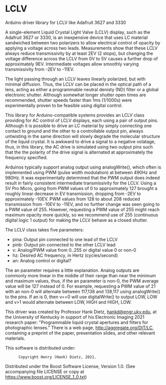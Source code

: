 # LCLV
Arduino driver library for LCLV like Adafruit 3627 and 3330

A single-element Liquid Crystal Light Valve (LCLV) display, such
as the Adafruit 3627 or 3330, is an inexpensive device that uses
LC material sandwiched between two polarizers to allow
electrical control of opacity by applying a voltage across two
leads. Measurements show that these LCLV always reduce
transmissivity by at least 2EV (2 stops), but changing the
voltage difference across the LCLV from 0V to 5V causes a
further drop of approximately 9EV. Intermediate voltages allow
smoothly varying transmissivity from -2EV to -11EV.

The light passing through an LCLV leaves linearly polarized, but
with minimal diffusion.  Thus, the LCLV can be placed in the
optical path of a lens, acting as either a programmable neutral
denisty (ND) filter or a global electronic shutter. Although
somewhat longer shutter open times are recommended, shutter
speeds faster than 1ms (1/1000s) were experimentally proven to
be feasible using digital control.

This library for Arduino-compatible systems provides an LCLV
class providing for AC control of LCLV displays, each using a
pair of output pins.  Although it is possible to drive an LC
material by simply connecting one contact to ground and the
other to a controllable output pin, always untwisting in the
same direction will slowly degrade the molecular structure of
the liquid crystal. It is awkward to drive a signal to a
negative volatage, thus, in this library, the AC drive is
simulated using two output pins such that the the polarity of
the drive signal is alternated at approximately the frequency
specified.

Arduinos typically support analog output using analogWrite(),
which often is implemented using PWM (pulse width modulation) at
between 490Hz and 980Hz.  It was experimentally determined that
the PWM output does indeed result in fairly consistent
intermediate transmissivity for the LCLV. Using a 5V Pro Micro,
going from PWM values of 0 to approximately 127 brought a
roughly linear decrease in EV transmission, dropping from -2EV
to approximately -10EV. PWM values from 128 to about 208 reduced
transmission from -10EV to -11EV, and no further change was seen
going to a PWM value of 255. However, requesting a PWM value of
255 might reach maximum opacity more quickly, so we recommend
use of 255 (continuous digital logic 1 output) for making the
LCLV behave as a closed shutter.

The LCLV class takes five parameters:

* pina: Output pin connected to one lead of the LCLV
* pinb: Output pin connected to the other LCLV lead
* v: Analog/PWM value from 0..255 or digital value 0 or non-0
* hz: Desired AC frequency, in Hertz (cycles/second)
* an: Analog control or digital?

The an parameter requires a little explanation. Analog outputs
are commonly more linear in the middle of their range than near
the minimum and maximum values, thus, if the an parameter is
non-0, the PWM average value will be 127 instead of 0. For
example, requesting a PWM value of 21 with an non-0 will
alternate between 117,138 and 138,117 using analogWrite() to the
pins. If an is 0, then v==0 will use digitalWrite() to output
LOW, LOW and v>1 would alternate between LOW, HIGH and HIGH, LOW.

This driver was created by Professor Hank Dietz,
hankd@engr.uky.edu, at the University of Kentucky in support of
his Electronic Imaging 2021 research paper: "Programmable liquid
crystal apertures and filters for photographic lenses." There is
a web page, http://aggregate.org/DIT/LC, containing a preprint
of the paper, presentation slides, and other relevant materials.

This software is distributed under:

          Copyright Henry (Hank) Dietz, 2021.
 Distributed under the Boost Software License, Version 1.0.
    (See accompanying file LICENSE or copy at
          https://www.boost.org/LICENSE_1_0.txt)
